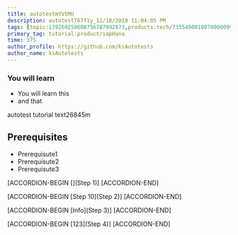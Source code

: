 ```yaml
---
title: autotestmYVtMU
description: autotestT67f1y_12/18/2019 11:04:05 PM
tags: [topic:139269250608756787992873,products:tech/73554900100700000996,tutorial:experience/advanced]
primary_tag: tutorial:product/sapHana
time: 375
author_profile: https://github.com/ksAutotests
author_name: ksAutotests
---
```

### You will learn
- You will learn this
- and that

autotest tutorial text26845m

## Prerequisites
- Prerequisute1
- Prerequisute2
- Prerequisute3

[ACCORDION-BEGIN [](Step 1)]
[ACCORDION-END]

[ACCORDION-BEGIN [Step 10](Step 2)]
[ACCORDION-END]

[ACCORDION-BEGIN [Info](Step 3)]
[ACCORDION-END]

[ACCORDION-BEGIN [123](Step 4)]
[ACCORDION-END]

